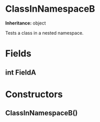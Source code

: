 # ClassInNamespaceB

**Inheritance:** object  
  
Tests a class in a nested namespace.  

# Fields

## int FieldA

# Constructors

##  ClassInNamespaceB()

